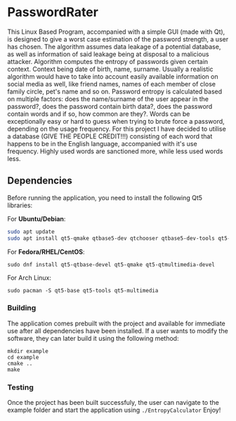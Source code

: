 # PasswordRater
This Linux Based Program, accompanied with a simple GUI (made with Qt), is designed to give a worst case estimation of the password strength, a user has chosen. The algorithm assumes data leakage of a potential database, as well as information of said leakage being at disposal to a malicious attacker. Algorithm computes the entropy of passwords given certain context. Context being date of birth, name, surname. Usually a realistic algorithm would have to take into account easily available information on social media as well, like friend names, names of each member of close family circle, pet's name and so on. Password entropy is calculated based on multiple factors: does the name/surname of the user appear in the password?, does the password contain birth data?, does the password contain words and if so, how common are they?. Words can be exceptionally easy or hard to guess when trying to brute force a password, depending on the usage frequency. For this project I have decided to utilise a database (GIVE THE PEOPLE CREDIT!!!) consisting of each word that happens to be in the English language, accompanied with it's use frequency. Highly used words are sanctioned more, while less used words less.  


## Dependencies

Before running the application, you need to install the following Qt5 libraries:

For **Ubuntu/Debian**:

```bash
sudo apt update
sudo apt install qt5-qmake qtbase5-dev qtchooser qtbase5-dev-tools qt5-qmake qt5-qtmultimedia qtbase5-dev qt5-qtmultimedia-dev
```

For **Fedora/RHEL/CentOS**:

```
sudo dnf install qt5-qtbase-devel qt5-qmake qt5-qtmultimedia-devel
```

For Arch Linux:

```
sudo pacman -S qt5-base qt5-tools qt5-multimedia
```


### Building
The application comes prebuilt with the project and available for immediate use after all dependencies have been installed. If a user wants to modify the software, they can later build it using the following method:
```
mkdir example
cd example
cmake ..
make
```

### Testing
Once the project has been built successfuly, the user can navigate to the example folder and start the application using ```./EntropyCalculator```
Enjoy!
